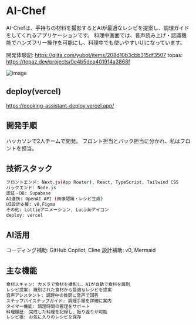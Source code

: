 # AI-Chef
AI-Chefは、手持ちの材料を撮影するとAIが最適なレシピを提案し、調理ガイドをしてくれるアプリケーションです。
料理中画面では、音声読み上げ・認識機能でハンズフリー操作を可能にし、料理中でも使いやすいUIになっています。

開発体験記: https://qiita.com/yubot/items/208d10b3cbb315df3507
topas: https://topaz.dev/projects/0e4b5dea401914a3868f

![image](https://ptera-publish.topaz.dev/project/01JSTSPQSFDT0FMKMQ28F1B9XE.png)

## deploy(vercel)
https://cooking-assistant-deploy.vercel.app/

## 開発手順
ハッカソンで2人チームで開発。
フロント担当とバック担当に分かれ、私はフロントを担当。

## 技術スタック
```bash
フロントエンド: Next.js(App Router), React, TypeScript, Tailwind CSS
バックエンド: Node.js
認証・DB: Supabase
AI連携: OpenAI API (画像認識・レシピ生成)
UI設計支援: v0,Figma
その他: Lottieアニメーション, Lucideアイコン
deploy: vercel
```

## AI活用
コーディング補助: GitHub Copilot, Cline
設計補助: v0, Mermaid

## 主な機能
```bash
食材スキャン: カメラで食材を撮影し、AIが自動で食材を識別
レシピ提案: 識別された食材から最適なレシピを提案
音声アシスタント: 調理中の質問に音声で回答
ステップバイステップガイド: 調理手順を詳細に案内
タイマー機能: 調理時間の管理をサポート
料理履歴: 完成した料理を記録し、振り返りが可能
レシピ帳: お気に入りのレシピを保存
```
